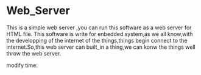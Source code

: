 # Web_Server
This is a simple web server ,you can run this software as a web server for HTML file.
This software is write for enbedded system,as we all know,with the developping of the internet of the things,things begin 
connect to the internet.So,this web server can built_in a thing,we can konw the things well throw the web server.


modify time: 
